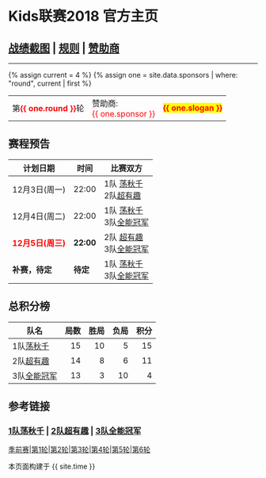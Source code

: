 # Kids联赛2018 官方主页
## [战绩截图](https://m.weibo.cn/u/6852703787) \| [规则][rule] \| [赞助商][spr]
---

{% assign current = 4 %}
{% assign one = site.data.sponsors | where: "round", current | first %}

<table> 
   <tr>    
    <td> 第<b><font color="red">{{ one.round }}</font></b>轮</td>
    <td> 赞助商:<br><font color="red">{{ one.sponsor }} </font></td>
      <td> 
         <b>
            <font color="red">
               <span style="background-color: yellow">{{ one.slogan }}</span>
            </font>
         </b> 
      </td>
   </tr>
</table>


## 赛程预告
<!--本轮已完赛-->


|计划日期|时间|比赛双方|
|--------|------|----|
|12月3日(周一)| 22:00| 1队 [荡秋千][t1] <br> 2队[超有趣][t2] |	
|12月4日(周二) | 22:00 | 1队 [荡秋千][t1] <br> 3队[全能冠军][t3] |	
|<font color="red">**12月5日(周三)**</font> | **22:00** | 2队 [超有趣][t2] <br> 3队[全能冠军][t3] |	
|**补赛，待定** | **待定** | 1队 [荡秋千][t1] <br> 3队[全能冠军][t3] |	




## 总积分榜

| 队名            | 局数 | 胜局 | 负局 |  积分 |
|-------------   | --: | --: | --: | --: |
| 1队[荡秋千][t1]  | 15  | 10  | 5 | 15 |
| 2队[超有趣][t2]  | 14  | 8  | 6 | 11 |
| 3队[全能冠军][t3]| 13  | 3 | 10 | 4 |

## 参考链接

### [1队荡秋千][t1] \| [2队超有趣][t2] \| [3队全能冠军][t3]

[季前赛][r0]\|[第1轮][r1]\|[第2轮][r2]\|[第3轮][r3]\|[第4轮][r4]\|[第5轮][r5]\|[第6轮][r6]

[rule]: rule.md
[t1]: team1.md
[t2]: team2.md
[t3]: team3.md
[spr]: sponsor.md
[r0]: round0.md
[r1]: round1.md
[r2]: round2.md
[r3]: round3.md
[r4]: round4.md
[r5]: round5.md
[r6]: round6.md

本页面构建于 {{ site.time }}

